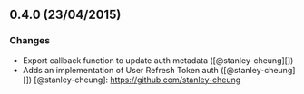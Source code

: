 ## 0.4.0 (23/04/2015)
### Changes
* Export callback function to update auth metadata ([@stanley-cheung][])
* Adds an implementation of User Refresh Token auth ([@stanley-cheung][])
[@stanley-cheung]: https://github.com/stanley-cheung
